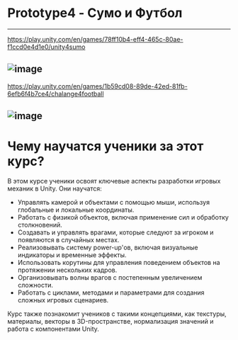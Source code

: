 # Prototype4 - Сумо и Футбол
---

https://play.unity.com/en/games/78ff10b4-eff4-465c-80ae-f1ccd0e4d1e0/unity4sumo

![image](https://github.com/user-attachments/assets/60437a87-c6b3-42e3-8a48-fab3093c7401)
---

https://play.unity.com/en/games/1b59cd08-89de-42ed-81fb-6efb6f4b7ce4/chalange4football

![image](https://github.com/user-attachments/assets/564edf1b-aeaa-4d1a-9c51-65220f2ff3aa)
---
# Чему научатся ученики за этот курс?

В этом курсе ученики освоят ключевые аспекты разработки игровых механик в Unity. Они научатся:

- Управлять камерой и объектами с помощью мыши, используя глобальные и локальные координаты.
- Работать с физикой объектов, включая применение сил и обработку столкновений.
- Создавать и управлять врагами, которые следуют за игроком и появляются в случайных местах.
- Реализовывать систему power-up'ов, включая визуальные индикаторы и временные эффекты.
- Использовать корутины для управления поведением объектов на протяжении нескольких кадров.
- Организовывать волны врагов с постепенным увеличением сложности.
- Работать с циклами, методами и параметрами для создания сложных игровых сценариев.

Курс также познакомит учеников с такими концепциями, как текстуры, материалы, векторы в 3D-пространстве, нормализация значений и работа с компонентами Unity.
